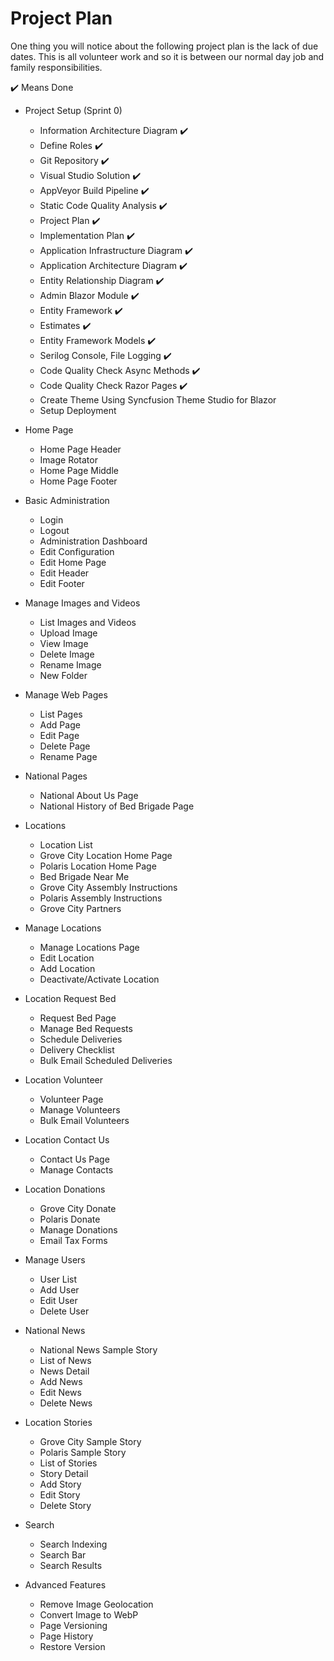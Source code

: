 # Project Plan

One thing you will notice about the following project plan is the lack of due dates.  This is all volunteer work and so it is between our normal day job and family responsibilities.

 :heavy_check_mark: Means Done
 
* Project Setup (Sprint 0)
    * Information Architecture Diagram :heavy_check_mark:
    * Define Roles :heavy_check_mark:
    * Git Repository :heavy_check_mark:
    * Visual Studio Solution :heavy_check_mark:
    * AppVeyor Build Pipeline :heavy_check_mark:
    * Static Code Quality Analysis :heavy_check_mark:
    * Project Plan :heavy_check_mark:
    * Implementation Plan :heavy_check_mark:
    * Application Infrastructure Diagram :heavy_check_mark:
    * Application Architecture Diagram :heavy_check_mark:
    * Entity Relationship Diagram :heavy_check_mark:
    * Admin Blazor Module :heavy_check_mark:
    * Entity Framework :heavy_check_mark:
    * Estimates :heavy_check_mark:
    * Entity Framework Models :heavy_check_mark:
    * Serilog Console, File Logging :heavy_check_mark:
    * Code Quality Check Async Methods :heavy_check_mark:
    * Code Quality Check Razor Pages :heavy_check_mark:
    * Create Theme Using Syncfusion Theme Studio for Blazor
    * Setup Deployment
    
* Home Page
    * Home Page Header
    * Image Rotator
    * Home Page Middle
    * Home Page Footer
    
* Basic Administration
    * Login
    * Logout
    * Administration Dashboard
    * Edit Configuration
    * Edit Home Page
    * Edit Header
    * Edit Footer
    
* Manage Images and Videos
    * List Images and Videos
    * Upload Image
    * View Image
    * Delete Image
    * Rename Image
    * New Folder
    
* Manage Web Pages
    * List Pages
    * Add Page
    * Edit Page
    * Delete Page
    * Rename Page
    
* National Pages
    * National About Us Page
    * National History of Bed Brigade Page
    
* Locations
    * Location List
    * Grove City Location Home Page
    * Polaris Location Home Page
    * Bed Brigade Near Me
    * Grove City Assembly Instructions
    * Polaris Assembly Instructions
    * Grove City Partners    
    
* Manage Locations
    * Manage Locations Page
    * Edit Location
    * Add Location
    * Deactivate/Activate Location
    
* Location Request Bed
    * Request Bed Page
    * Manage Bed Requests
    * Schedule Deliveries
    * Delivery Checklist
    * Bulk Email Scheduled Deliveries
    
* Location Volunteer    
    * Volunteer Page
    * Manage Volunteers
    * Bulk Email Volunteers
    
* Location Contact Us
    * Contact Us Page
    * Manage Contacts
    
* Location Donations
    * Grove City Donate
    * Polaris Donate
    * Manage Donations
    * Email Tax Forms
    
* Manage Users
    * User List
    * Add User
    * Edit User
    * Delete User
    
* National News
    * National News Sample Story
    * List of News
    * News Detail
    * Add News
    * Edit News
    * Delete News
    
* Location Stories
    * Grove City Sample Story
    * Polaris Sample Story
    * List of Stories
    * Story Detail
    * Add Story
    * Edit Story
    * Delete Story

* Search
    * Search Indexing
    * Search Bar
    * Search Results
    
* Advanced Features
    * Remove Image Geolocation
    * Convert Image to WebP
    * Page Versioning
    * Page History
    * Restore Version
    
    
